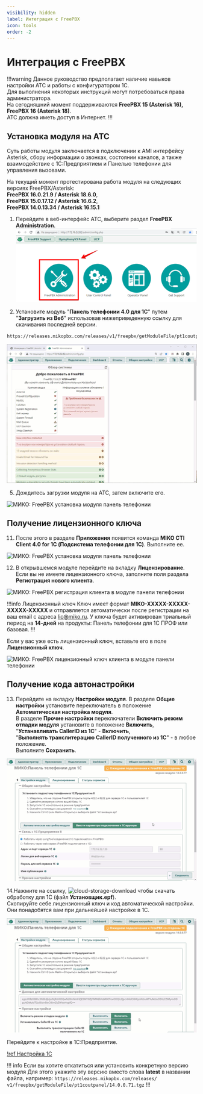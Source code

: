 ```yaml
---
visibility: hidden
label: Интеграция с FreePBX
icon: tools
order: -2
---
```

<style>
word-wrap: break-word;
overflow-wrap: break-word;
</style>

# Интеграция с FreePBX

!!!warning
Данное руководство предполагает наличие навыков настройки АТС и работы с конфигуратором 1С. <br>
Для выполнения некоторых инструкций могут потребоваться права администратора. <br>
На сегодняшний момент поддерживаются **FreePBX 15 (Asterisk 16), FreePBX 16 (Asterisk 18)**. <br>
АТС должна иметь доступ в Интернет.
!!!

## Установка модуля на АТС

Суть работы модуля заключается в подключении к AMI интерфейсу Asterisk, сбору информации о звонках, состоянии каналов, а также взаимодействие с 1С:Предприятием и Панелью телефонии для управления вызовами.

На текущий момент протестирована работа модуля на следующих версиях FreePBX/Asterisk:  
**FreePBX 16.0.21.9 / Asterisk 18.6.0**,  
**FreePBX 15.0.17.12 / Asterisk 16.6.2**,  
**FreePBX 14.0.13.34 / Asterisk 16.15.1**

1. Перейдите в веб-интерфейс АТС, выберите раздел **FreePBX Administration**.
![](../assets/freepbx/freepbx_mod_0.png)

2. Установите модуль "**Панель телефонии 4.0 для 1С**" путем "**Загрузить из Веб**" использовав нижеприведенную ссылку для скачивания последней версии.  
```html
https://releases.mikopbx.com/releases/v1/freepbx/getModuleFile/pt1coutpanel/latest.tgz
```

<img class="miko-shadow play-on-hover"  
    src="/assets/freepbx/freepbx_mod_0.gif"
    alt="МИКО: FreePBX установка модуля панель телефонии"
/> 


5. Дождитесь загрузки модуля на АТС, затем включите его.

<img class="miko-shadow play-on-hover"  
    src="/assets/freepbx/freepbx_mod_1.gif"
    alt="МИКО: FreePBX установка модуля панель телефонии"
/> 

## Получение лицензионного ключа
11. После этого в разделе **Приложения** появится команда **MIKO CTI Client 4.0 for 1C (Подсистема телефонии для 1С)**. Выполните ее.

<img class="miko-shadow img-zoomable"  
    src="/assets/freepbx/freepbx_mod_10.png"
    data-original="/assets/freepbx/freepbx_mod_10.png"
    srcset="/assets/freepbx/freepbx_mod_10_prev.png 1x, /assets/freepbx/freepbx_mod_10.png 2x" 
    alt="МИКО: FreePBX установка модуля панель телефонии"
/> 

12. В открывшемcя модуле перейдите на вкладку **Лицензирование**.
Если вы не имеете лицензионного ключа, заполните поля раздела **Регистрация нового клиента**.  

<img class="miko-shadow img-zoomable"  
    src="/assets/freepbx/freepbx_mod_11.png"
    data-original="/assets/freepbx/freepbx_mod_11.png"
    srcset="/assets/freepbx/freepbx_mod_11_prev.png 1x, /assets/freepbx/freepbx_mod_11.png 2x" 
    alt="МИКО: FreePBX регистрация клиента в модуле панели телефонии"
/> 

!!!info Лицензионный ключ
Ключ имеет формат **MIKO-XXXXX-XXXXX-XXXXX-XXXXX** и отправляется автоматически после регистрации
на ваш email с адреса lic@miko.ru. У ключа будет активирован триальный период на **14-дней** на продукты: Панель телефонии для 1С ПРОФ или базовая.
!!!

Если у вас уже есть лицензионный ключ, вставьте его в поле **Лицензионный ключ**.

<img class="miko-shadow img-zoomable"  
    src="/assets/freepbx/freepbx_mod_12.png"
    data-original="/assets/freepbx/freepbx_mod_12.png"
    srcset="/assets/freepbx/freepbx_mod_12_prev.png 1x, /assets/freepbx/freepbx_mod_12.png 2x" 
    alt="МИКО: FreePBX лицензионный ключ клиента в модуле панели телефонии"
/> 

## Получение кода автонастройки
13. Перейдите на вкладку **Настройки модуля**. В разделе **Общие настройки** установите переключатель в положение **Автоматическая настройка модуля**.  
В разделе **Прочие настройки** переключатели **Включить режим отладки модуля** установите в положение **Включить**, <br>
"**Устанавливать CallerID из 1С**" - **Включить**, <br>
"**Выполнять транслитерацию CallerID полученного из 1С**" - в любое положение. <br> 
Выполните **Сохранить**.

<img class="miko-shadow play-on-hover"  
    src="/assets/freepbx/mod_f_6.gif"
    alt="МИКО: FreePBX настройка модуля панель телефонии"
/> 

14.Нажмите на ссылку, <img src="~/assets/cloud-storage-download.png" alt="cloud-storage-download"/>
чтобы скачать обработку для 1С (файл **Установщик.epf**). <br>
Скопируйте себе лицензионный ключ и код автоматической настройки. Они понадобятся вам при дальнейшей настройке в 1С.

<img class="miko-shadow play-on-hover"  
    src="/assets/freepbx/mod_f_7.gif"
    alt="МИКО: FreePBX скачивание обработки и копирование кода автонастройки и ключа"
/> 

Перейдите к настройке в 1С:Предприятие.

[!ref Настройка 1С](/get-started/nastroyka_1c)

!!! info Если вы хотите откатиться или установить конкретную версию модуля
Для этого укажите эту версию вместо слова **latest** в названии файла, например:
`https://releases.mikopbx.com/releases/`<wbr>`v1/freepbx/getModuleFile/pt1coutpanel/14.0.0.71.tgz`
!!!